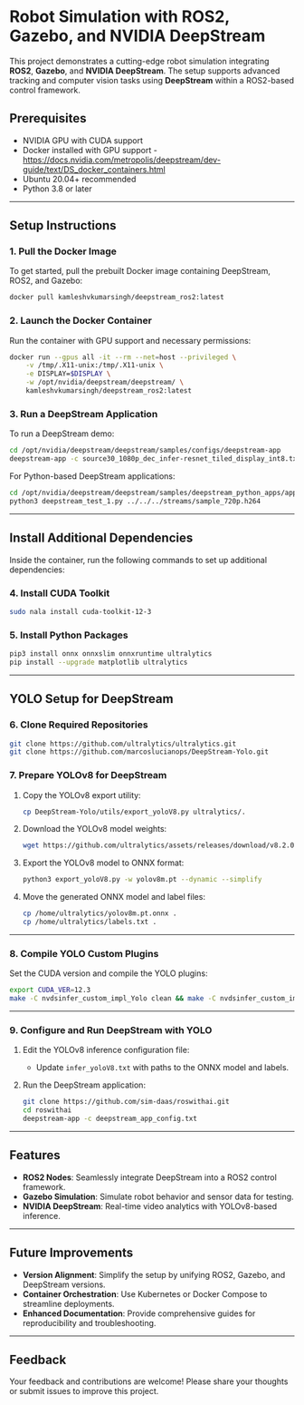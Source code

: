 # Robot Simulation with ROS2, Gazebo, and NVIDIA DeepStream

This project demonstrates a cutting-edge robot simulation integrating **ROS2**, **Gazebo**, and **NVIDIA DeepStream**. The setup supports advanced tracking and computer vision tasks using **DeepStream** within a ROS2-based control framework. 

## **Prerequisites**
- NVIDIA GPU with CUDA support
- Docker installed with GPU support - https://docs.nvidia.com/metropolis/deepstream/dev-guide/text/DS_docker_containers.html
- Ubuntu 20.04+ recommended
- Python 3.8 or later

---

## **Setup Instructions**

### **1. Pull the Docker Image**
To get started, pull the prebuilt Docker image containing DeepStream, ROS2, and Gazebo:

```bash
docker pull kamleshvkumarsingh/deepstream_ros2:latest
```

### **2. Launch the Docker Container**
Run the container with GPU support and necessary permissions:

```bash
docker run --gpus all -it --rm --net=host --privileged \
    -v /tmp/.X11-unix:/tmp/.X11-unix \
    -e DISPLAY=$DISPLAY \
    -w /opt/nvidia/deepstream/deepstream/ \
    kamleshvkumarsingh/deepstream_ros2:latest
```

### **3. Run a DeepStream Application**
To run a DeepStream demo:

```bash
cd /opt/nvidia/deepstream/deepstream/samples/configs/deepstream-app
deepstream-app -c source30_1080p_dec_infer-resnet_tiled_display_int8.txt
```

For Python-based DeepStream applications:

```bash
cd /opt/nvidia/deepstream/deepstream/samples/deepstream_python_apps/apps/deepstream-test1
python3 deepstream_test_1.py ../../../streams/sample_720p.h264
```

---

## **Install Additional Dependencies**
Inside the container, run the following commands to set up additional dependencies:

### **4. Install CUDA Toolkit**
```bash
sudo nala install cuda-toolkit-12-3
```

### **5. Install Python Packages**
```bash
pip3 install onnx onnxslim onnxruntime ultralytics
pip install --upgrade matplotlib ultralytics
```

---

## **YOLO Setup for DeepStream**
### **6. Clone Required Repositories**
```bash
git clone https://github.com/ultralytics/ultralytics.git
git clone https://github.com/marcoslucianops/DeepStream-Yolo.git
```

### **7. Prepare YOLOv8 for DeepStream**
1. Copy the YOLOv8 export utility:
   ```bash
   cp DeepStream-Yolo/utils/export_yoloV8.py ultralytics/.
   ```

2. Download the YOLOv8 model weights:
   ```bash
   wget https://github.com/ultralytics/assets/releases/download/v8.2.0/yolov8m.pt
   ```

3. Export the YOLOv8 model to ONNX format:
   ```bash
   python3 export_yoloV8.py -w yolov8m.pt --dynamic --simplify
   ```

4. Move the generated ONNX model and label files:
   ```bash
   cp /home/ultralytics/yolov8m.pt.onnx .
   cp /home/ultralytics/labels.txt .
   ```

---

### **8. Compile YOLO Custom Plugins**
Set the CUDA version and compile the YOLO plugins:
```bash
export CUDA_VER=12.3
make -C nvdsinfer_custom_impl_Yolo clean && make -C nvdsinfer_custom_impl_Yolo
```

---

### **9. Configure and Run DeepStream with YOLO**
1. Edit the YOLOv8 inference configuration file:
   - Update `infer_yoloV8.txt` with paths to the ONNX model and labels.

2. Run the DeepStream application:
   ```bash
   git clone https://github.com/sim-daas/roswithai.git
   cd roswithai
   deepstream-app -c deepstream_app_config.txt
   ```

---

## **Features**
- **ROS2 Nodes**: Seamlessly integrate DeepStream into a ROS2 control framework.
- **Gazebo Simulation**: Simulate robot behavior and sensor data for testing.
- **NVIDIA DeepStream**: Real-time video analytics with YOLOv8-based inference.

---

## **Future Improvements**
- **Version Alignment**: Simplify the setup by unifying ROS2, Gazebo, and DeepStream versions.
- **Container Orchestration**: Use Kubernetes or Docker Compose to streamline deployments.
- **Enhanced Documentation**: Provide comprehensive guides for reproducibility and troubleshooting.

--- 

## **Feedback**
Your feedback and contributions are welcome! Please share your thoughts or submit issues to improve this project.
